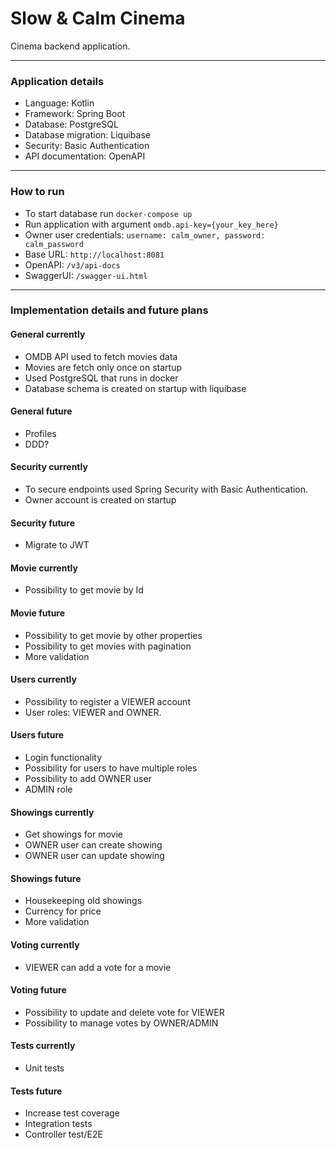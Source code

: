 # Slow & Calm Cinema

Cinema backend application.

---
### Application details

* Language: Kotlin
* Framework: Spring Boot
* Database: PostgreSQL
* Database migration: Liquibase
* Security: Basic Authentication
* API documentation: OpenAPI

 ---

### How to run

* To start database run `docker-compose up`
* Run application with argument `omdb.api-key={your_key_here}`
* Owner user credentials: `username: calm_owner, password: calm_password`
* Base URL: `http://localhost:8081`
* OpenAPI: `/v3/api-docs`
* SwaggerUI: `/swagger-ui.html`

---

### Implementation details and future plans

#### General currently
* OMDB API used to fetch movies data
* Movies are fetch only once on startup
* Used PostgreSQL that runs in docker
* Database schema is created on startup with liquibase

#### General future
* Profiles
* DDD?

#### Security currently
* To secure endpoints used Spring Security with Basic Authentication. 
* Owner account is created on startup

#### Security future
* Migrate to JWT

#### Movie currently
* Possibility to get movie by Id

#### Movie future
* Possibility to get movie by other properties
* Possibility to get movies with pagination
* More validation

#### Users currently
* Possibility to register a VIEWER account
* User roles: VIEWER and OWNER.

#### Users future
* Login functionality
* Possibility for users to have multiple roles
* Possibility to add OWNER user
* ADMIN role

#### Showings currently
* Get showings for movie
* OWNER user can create showing
* OWNER user can update showing

#### Showings future
* Housekeeping old showings
* Currency for price
* More validation

#### Voting currently
* VIEWER can add a vote for a movie

#### Voting future
* Possibility to update and delete vote for VIEWER
* Possibility to manage votes by OWNER/ADMIN

#### Tests currently
* Unit tests

#### Tests future
* Increase test coverage
* Integration tests
* Controller test/E2E